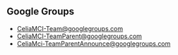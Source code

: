 ## Google Groups
* CeliaMCI-Team@googlegroups.com
* CeliaMCI-TeamParent@googlegroups.com
* CeliaMci-TeamParentAnnounce@googlegroups.com

